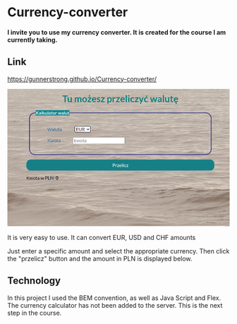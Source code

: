 # Currency-converter 
#### I invite you to use my currency converter. It is created for the course I am currently taking.
## Link
https://gunnerstrong.github.io/Currency-converter/

![scrren](https://raw.githubusercontent.com/GunnerStrong/Currency-converter/4dab7a8147d969d9cd6a6923e2975277d038da94/images/screen.png)

 It is very easy to use. It can convert EUR, USD and CHF amounts


Just enter a specific amount and select the appropriate currency. Then click the "przelicz" button and the amount in PLN is displayed below.


## Technology
In this project I used the BEM convention, as well as Java Script and Flex. The currency calculator has not been added to the server. This is the next step in the course.
